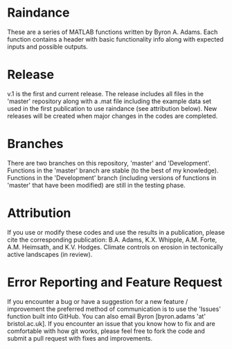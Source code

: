 # Raindance
These are a series of MATLAB functions written by Byron A. Adams. Each function contains a header with basic functionality info along with expected inputs and possible outputs.

# Release
v.1 is the first and current release. The release includes all files in the 'master' repository along with a .mat file including the example data set used in the first publication to use raindance (see attribution below). New releases will be created when major changes in the codes are completed.

# Branches
There are two branches on this repository, 'master' and 'Development'. Functions in the 'master' branch are stable (to the best of my knowledge). Functions in the 'Development' branch (including versions of functions in 'master' that have been modified) are still in the testing phase.

# Attribution
If you use or modify these codes and use the results in a publication, please cite the corresponding publication: B.A. Adams, K.X. Whipple, A.M. Forte, A.M. Heimsath, and K.V. Hodges. Climate controls on erosion in tectonically active landscapes (in review).

# Error Reporting and Feature Request
If you encounter a bug or have a suggestion for a new feature / improvement the preferred method of communication is to use the 'Issues' function built into GitHub. You can also email Byron [byron.adams 'at' bristol.ac.uk]. If you encounter an issue that you know how to fix and are comfortable with how git works, please feel free to fork the code and submit a pull request with fixes and improvements.
